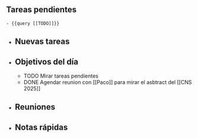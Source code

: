 ## Tareas pendientes
	- {{query [[TODO]]}}
- ## Nuevas tareas
- ## Objetivos del día
	- TODO Mirar tareas pendientes
	- DONE Agendar reunion con [[Paco]] para mirar el asbtract del [[CNS 2025]]
- ## Reuniones
- ## Notas rápidas